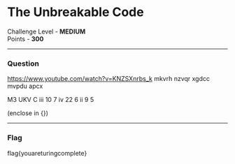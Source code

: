 # The Unbreakable Code

Challenge Level - __MEDIUM__  
Points - __300__

---
### Question
https://www.youtube.com/watch?v=KNZSXnrbs_k
mkvrh nzvqr xgdcc mvpdu apcx

M3 UKV C iii 10 7 iv 22 6 ii 9 5

(enclose in {})

---
### Flag
flag{youareturingcomplete}
